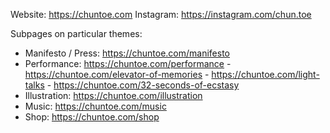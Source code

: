 Website: https://chuntoe.com
Instagram: https://instagram.com/chun.toe

Subpages on particular themes:
- Manifesto / Press: https://chuntoe.com/manifesto
- Performance: https://chuntoe.com/performance
      - https://chuntoe.com/elevator-of-memories
      - https://chuntoe.com/light-talks
      - https://chuntoe.com/32-seconds-of-ecstasy
- Illustration: https://chuntoe.com/illustration
- Music: https://chuntoe.com/music
- Shop: https://chuntoe.com/shop
